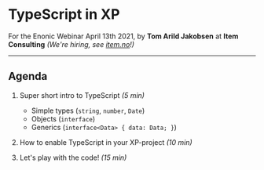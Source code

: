 # TypeScript in XP

For the Enonic Webinar April 13th 2021, by **Tom Arild Jakobsen** at **Item Consulting** *(We're hiring, see [item.no](https://item.no)!)*

--------------------

## Agenda

 1. Super short intro to TypeScript *(5 min)*

    - Simple types (`string`, `number`, `Date`)
    - Objects (`interface`)
    - Generics (`interface<Data> { data: Data; }`)
   
 2. How to enable TypeScript in your XP-project *(10 min)*
    
 3. Let's play with the code! *(15 min)*


